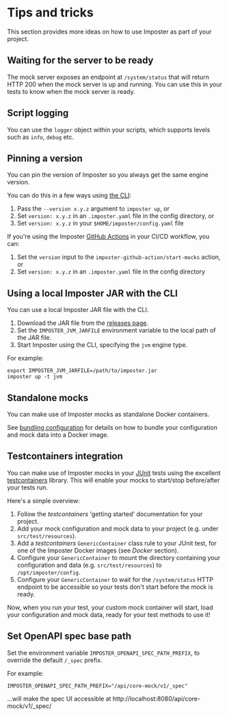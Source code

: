 # Tips and tricks

This section provides more ideas on how to use Imposter as part of your project.

## Waiting for the server to be ready

The mock server exposes an endpoint at `/system/status` that will return HTTP 200 when the mock server is up and running. You can use this in your tests to know when the mock server is ready.

## Script logging

You can use the `logger` object within your scripts, which supports levels such as `info`, `debug` etc.

## Pinning a version

You can pin the version of Imposter so you always get the same engine version.

You can do this in a few ways using [the CLI](run_imposter_cli.md):

1. Pass the `--version x.y.z` argument to `imposter up`, or
2. Set `version: x.y.z` in an `.imposter.yaml` file in the config directory, or
3. Set `version: x.y.z` in your `$HOME/imposter/config.yaml` file

If you're using the Imposter [GitHub Actions](github_actions.md) in your CI/CD workflow, you can:

1. Set the `version` input to the `imposter-github-action/start-mocks` action, or
2. Set `version: x.y.z` in an `.imposter.yaml` file in the config directory

## Using a local Imposter JAR with the CLI

You can use a local Imposter JAR file with the CLI. 

1. Download the JAR file from the [releases page](https://github.com/outofcoffee/imposter/releases).
2. Set the `IMPOSTER_JVM_JARFILE` environment variable to the local path of the JAR file.
3. Start Imposter using the CLI, specifying the `jvm` engine type.

For example:

    export IMPOSTER_JVM_JARFILE=/path/to/imposter.jar
    imposter up -t jvm

## Standalone mocks

You can make use of Imposter mocks as standalone Docker containers.

See [bundling configuration](bundle.md#docker-bundles) for details on how to bundle your configuration and mock data into a Docker image.

## Testcontainers integration

You can make use of Imposter mocks in your [JUnit](http://junit.org) tests using the excellent [testcontainers](http://testcontainers.org) library. This will enable your mocks to start/stop before/after your tests run.

Here's a simple overview:

1. Follow the _testcontainers_ 'getting started' documentation for your project.
2. Add your mock configuration and mock data to your project (e.g. under `src/test/resources`).
3. Add a _testcontainers_ `GenericContainer` class rule to your JUnit test, for one of the Imposter Docker images (see _Docker_ section).
4. Configure your `GenericContainer` to mount the directory containing your configuration and data (e.g. `src/test/resources`) to `/opt/imposter/config`.
5. Configure your `GenericContainer` to wait for the `/system/status` HTTP endpoint to be accessible so your tests don't start before the mock is ready.

Now, when you run your test, your custom mock container will start, load your configuration and mock data, ready for your test methods to use it!

## Set OpenAPI spec base path

Set the environment variable `IMPOSTER_OPENAPI_SPEC_PATH_PREFIX`, to override the default `/_spec` prefix.

For example:

    IMPOSTER_OPENAPI_SPEC_PATH_PREFIX="/api/core-mock/v1/_spec"

...will make the spec UI accessible at http://localhost:8080/api/core-mock/v1/_spec/

